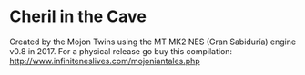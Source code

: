 # Cheril in the Cave

Created by the Mojon Twins using the MT MK2 NES (Gran Sabiduría) engine v0.8 in 2017. For a physical release go buy this compilation: http://www.infiniteneslives.com/mojoniantales.php
